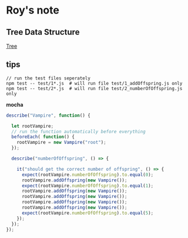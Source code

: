 # Roy's note

## Tree Data Structure
[Tree](https://web.compass.lighthouselabs.ca/517fb741-0682-45ff-b86b-b4bb25833dfa)

## tips
```
// run the test files seperately
npm test -- test/1*.js  # will run file test/1_addOffspring.js only
npm test -- test/2*.js  # will run file test/2_numberOfOffspring.js only
```

**mocha**
```javascript
describe("Vampire", function() {

  let rootVampire;
  // run the function automatically before everything
  beforeEach( function() {
    rootVampire = new Vampire("root");
  });

  describe("numberOfOffspring", () => {

    it("should get the correct number of offspring", () => {
      expect(rootVampire.numberOfOffspring).to.equal(0);
      rootVampire.addOffspring(new Vampire());
      expect(rootVampire.numberOfOffspring).to.equal(1);
      rootVampire.addOffspring(new Vampire());
      rootVampire.addOffspring(new Vampire());
      rootVampire.addOffspring(new Vampire());
      rootVampire.addOffspring(new Vampire());
      expect(rootVampire.numberOfOffspring).to.equal(5);
    });
  });
});
```